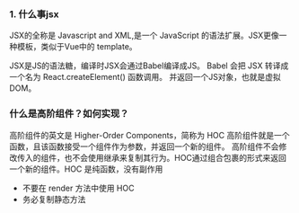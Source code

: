 ### 1. 什么事jsx
JSX的全称是 Javascript and XML,是一个 JavaScript 的语法扩展。JSX更像一种模板，类似于Vue中的 template。

JSX是JS的语法糖，编译时JSX会通过Babel编译成JS。
Babel 会把 JSX 转译成一个名为 React.createElement() 函数调用。
并返回一个JS对象，也就是虚拟DOM。

### 什么是高阶组件？如何实现？
高阶组件的英文是 Higher-Order Components，简称为 HOC
高阶组件就是一个函数，且该函数接受一个组件作为参数，并返回一个新的组件。
高阶组件不会修改传入的组件，也不会使用继承来复制其行为。HOC通过组合包裹的形式来返回一个新的组件。HOC 是纯函数，没有副作用
- 不要在 render 方法中使用 HOC
- 务必复制静态方法